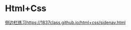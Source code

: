 # Html+Css
 [侧边栏练习](https://1837class.github.io/html+css/sidenav.html)https://1837class.github.io/html+css/sidenav.html
